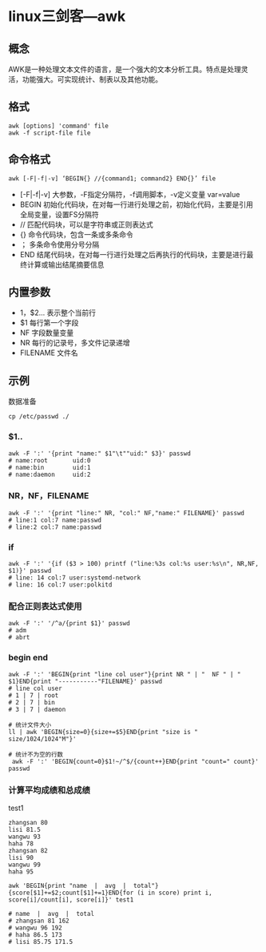 # linux三剑客—awk

## 概念

AWK是一种处理文本文件的语言，是一个强大的文本分析工具。特点是处理灵活，功能强大。可实现统计、制表以及其他功能。

## 格式

```shell
awk [options] 'command' file
awk -f script-file file
```

## 命令格式

`awk [-F|-f|-v] ‘BEGIN{} //{command1; command2} END{}’ file`

- [-F|-f|-v]   大参数，-F指定分隔符，-f调用脚本，-v定义变量 var=value
- BEGIN   初始化代码块，在对每一行进行处理之前，初始化代码，主要是引用全局变量，设置FS分隔符
- //           匹配代码块，可以是字符串或正则表达式
- {}           命令代码块，包含一条或多条命令
- ；          多条命令使用分号分隔
- END      结尾代码块，在对每一行进行处理之后再执行的代码块，主要是进行最终计算或输出结尾摘要信息

## 内置参数

- 1，$2...           表示整个当前行
- $1          每行第一个字段
- NF          字段数量变量
- NR          每行的记录号，多文件记录递增
- FILENAME    文件名

## 示例

数据准备

```shell
cp /etc/passwd ./
```

### $1..

```shell
awk -F ':' '{print "name:" $1"\t""uid:" $3}' passwd
# name:root       uid:0
# name:bin        uid:1
# name:daemon     uid:2
```

###  NR，NF，FILENAME

```shell
awk -F ':' '{print "line:" NR, "col:" NF,"name:" FILENAME}' passwd
# line:1 col:7 name:passwd
# line:2 col:7 name:passwd
```

### if

```shell
awk -F ':' '{if ($3 > 100) printf ("line:%3s col:%s user:%s\n", NR,NF, $1)}' passwd
# line: 14 col:7 user:systemd-network
# line: 16 col:7 user:polkitd
```

### 配合正则表达式使用

```shell
awk -F ':' '/^a/{print $1}' passwd
# adm
# abrt
```

### begin  end

```shell
awk -F ':' 'BEGIN{print "line col user"}{print NR " | "  NF " | "  $1}END{print "-----------"FILENAME}' passwd 
# line col user
# 1 | 7 | root
# 2 | 7 | bin
# 3 | 7 | daemon

# 统计文件大小
ll | awk 'BEGIN{size=0}{size+=$5}END{print "size is " size/1024/1024"M"}'

# 统计不为空的行数
 awk -F ':' 'BEGIN{count=0}$1!~/^$/{count++}END{print "count=" count}' passwd
```

### 计算平均成绩和总成绩

test1

```
zhangsan 80
lisi 81.5
wangwu 93
haha 78
zhangsan 82
lisi 90
wangwu 99
haha 95
```

```shell
awk 'BEGIN{print "name  |  avg  |  total"}{score[$1]+=$2;count[$1]+=1}END{for (i in score) print i, score[i]/count[i], score[i]}' test1

# name  |  avg  |  total
# zhangsan 81 162
# wangwu 96 192
# haha 86.5 173
# lisi 85.75 171.5
```

